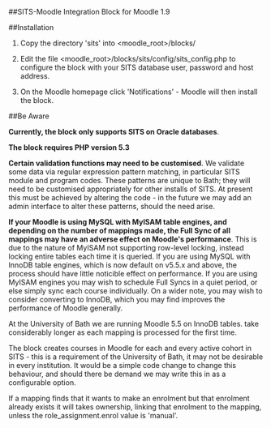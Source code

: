 ##SITS-Moodle Integration Block for Moodle 1.9

##Installation

1) Copy the directory 'sits' into <moodle_root>/blocks/

2) Edit the file <moodle_root>/blocks/sits/config/sits_config.php to configure the block with your SITS database user, password and host address.

3) On the Moodle homepage click 'Notifications' - Moodle will then install the block.

##Be Aware

**Currently, the block only supports SITS on Oracle databases**.

**The block requires PHP version 5.3**

**Certain validation functions may need to be customised**.
We validate some data via regular expression pattern matching, in particular SITS module and program codes.  These patterns are unique to Bath;
they will need to be customised appropriately for other installs of SITS.  At present this must be achieved by altering the code - in the future
we may add an admin interface to alter these patterns, should the need arise.  

**If your Moodle is using MySQL with MyISAM table engines, and depending on the number of mappings made, the Full Sync of all mappings 
may have an adverse effect on Moodle's performance**.  This is due to the nature of MyISAM not supporting row-level locking, instead 
locking entire tables each time it is queried.   If you are using MySQL with InnoDB table engines, which is now default on v5.5.x and above,
the process should have little noticible effect on performance.  If you are using MyISAM engines you may wish to schedule Full Syncs in a quiet
period, or else simply sync each course individually.  On a wider note, you may wish to consider converting to InnoDB, which you may find
improves the performance of Moodle generally.

At the University of Bath we are running Moodle 5.5 on InnoDB tables. 
take considerably longer as each mapping is processed for the first time.

The block creates courses in Moodle for each and every active cohort in SITS - this is a requirement of the University of Bath, it may
not be desirable in every institution.  It would be a simple code change to change this behaviour, and should there be demand we may
write this in as a configurable option.

If a mapping finds that it wants to make an enrolment but that enrolment already exists it will takes ownership, linking that enrolment 
to the mapping, unless the role_assignment.enrol value is 'manual'.
